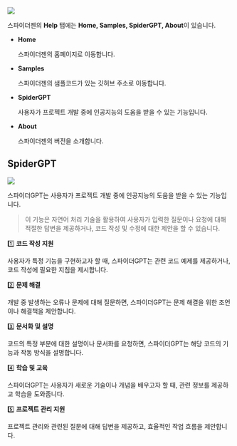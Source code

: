 ![](https://wikidocs.net/images/page/22817/help.png)  

스파이더젠의 **Help** 탭에는 **Home, Samples, SpiderGPT, About**이 있습니다.

- **Home** <br>

	스파이더젠의 홈페이지로 이동합니다. 

- **Samples** <br>

	스파이더젠의 샘플코드가 있는 깃허브 주소로 이동합니다.

- **SpiderGPT** <br>

	사용자가 프로젝트 개발 중에 인공지능의 도움을 받을 수 있는 기능입니다.

- **About** <br>

	스파이더젠의 버전을 소개합니다. 



## SpiderGPT

![](https://wikidocs.net/images/page/22817/spidergpt.png)


스파이더GPT는 사용자가 프로젝트 개발 중에 인공지능의 도움을 받을 수 있는 기능입니다.<br>

> 이 기능은 자연어 처리 기술을 활용하여 사용자가 입력한 질문이나 요청에 대해 적절한 답변을 제공하거나, 코드 작성 및 수정에 대한 제안을 할 수 있습니다.

1️⃣ **코드 작성 지원**

  사용자가 특정 기능을 구현하고자 할 때, 스파이더GPT는 관련 코드 예제를 제공하거나, 코드 작성에 필요한 지침을 제시합니다.

 2️⃣ **문제 해결**  
 
  개발 중 발생하는 오류나 문제에 대해 질문하면, 스파이더GPT는 문제 해결을 위한 조언이나 해결책을 제안합니다.

 3️⃣ **문서화 및 설명** 
 
  코드의 특정 부분에 대한 설명이나 문서화를 요청하면, 스파이더GPT는 해당 코드의 기능과 작동 방식을 설명합니다.
  
 4️⃣ **학습 및 교육** 
 
  스파이더GPT는 사용자가 새로운 기술이나 개념을 배우고자 할 때, 관련 정보를 제공하고 학습을 도와줍니다.

 5️⃣ **프로젝트 관리 지원**
 
  프로젝트 관리와 관련된 질문에 대해 답변을 제공하고, 효율적인 작업 흐름을 제안합니다.